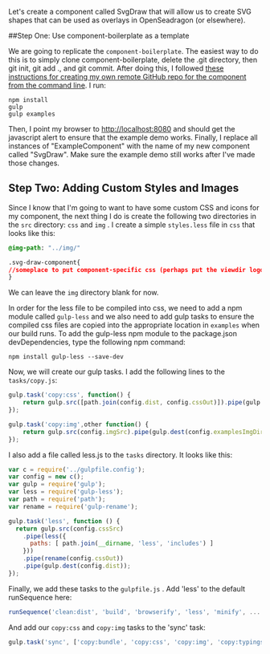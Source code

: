 Let's create a component called SvgDraw that will allow us to create SVG shapes that can be used as overlays in OpenSeadragon (or elsewhere).

##Step One: Use component-boilerplate as a template

We are going to replicate the `component-boilerplate`. The easiest way to do this is to simply clone component-boilerplate, delete the .git directory, then git init, git add ., and git commit. After doing this, I followed [these instructions for creating my own remote GitHub repo for the component from the command line](https://help.github.com/articles/adding-an-existing-project-to-github-using-the-command-line/). I run:

```
npm install
gulp
gulp examples
```

Then, I point my browser to [http:\/\/localhost:8080](http://localhost:8080) and should get the javascript alert to ensure that the example demo works. Finally, I replace all instances of "ExampleComponent" with the name of my new component called "SvgDraw". Make sure the example demo still works after I've made those changes.

## Step Two: Adding Custom Styles and Images

Since I know that I'm going to want to have some custom CSS and icons for my component, the next thing I do is create the following two directories in the `src` directory: `css` and `img` . I create a simple `styles.less` file in `css` that looks like this:

```css
@img-path: "../img/"

.svg-draw-component{
//someplace to put component-specific css (perhaps put the viewdir logo here?).
}
```

We can leave the `img` directory blank for now.

In order for the less file to be compiled into css, we need to add a npm module called `gulp-less` and we also need to add gulp tasks to ensure the compiled css  files are copied into the appropriate location in `examples` when our build runs. To add the gulp-less npm module to the package.json devDependencies, type the following npm command:

```
npm install gulp-less --save-dev
```

Now, we will create our gulp tasks. I add the following lines to the `tasks/copy.js`:

```js
gulp.task('copy:css', function() {
    return gulp.src([path.join(config.dist, config.cssOut)]).pipe(gulp.dest(config.examplesCssDir));
});

gulp.task('copy:img',other function() {
    return gulp.src(config.imgSrc).pipe(gulp.dest(config.examplesImgDir));
});
```

I also add a file called less.js to the `tasks` directory. It looks like this:

```js
var c = require('../gulpfile.config');
var config = new c();
var gulp = require('gulp');
var less = require('gulp-less');
var path = require('path');
var rename = require('gulp-rename');

gulp.task('less', function () {
  return gulp.src(config.cssSrc)
    .pipe(less({
      paths: [ path.join(__dirname, 'less', 'includes') ]
    }))
    .pipe(rename(config.cssOut))
    .pipe(gulp.dest(config.dist));
});
```

Finally, we add these tasks to the `gulpfile.js` . Add 'less' to the default runSequence here:

```js
runSequence('clean:dist', 'build', 'browserify', 'less', 'minify', ...
```

And add our `copy:css` and `copy:img` tasks to the 'sync' task:

```js
gulp.task('sync', ['copy:bundle', 'copy:css', 'copy:img', 'copy:typings']);
```
